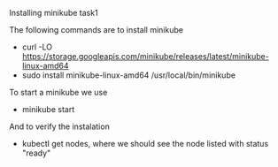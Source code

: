 Installing minikube task1

The following commands are to install minikube
- curl -LO https://storage.googleapis.com/minikube/releases/latest/minikube-linux-amd64
- sudo install minikube-linux-amd64 /usr/local/bin/minikube

To start a minikube we use
- minikube start

And to verify the instalation
- kubectl get nodes, where we should see the node listed with status "ready"
